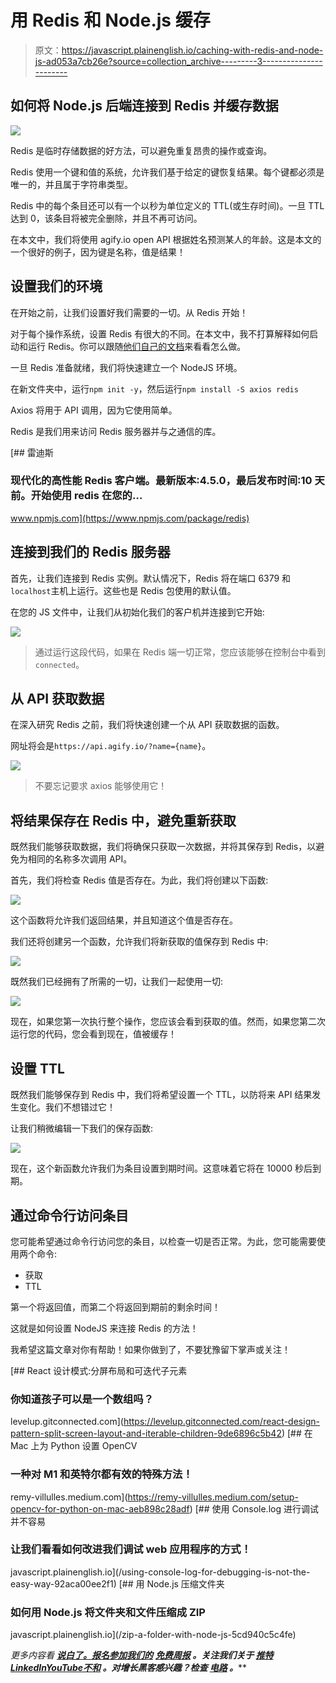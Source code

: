 # 用 Redis 和 Node.js 缓存

> 原文：<https://javascript.plainenglish.io/caching-with-redis-and-node-js-ad053a7cb26e?source=collection_archive---------3----------------------->

## 如何将 Node.js 后端连接到 Redis 并缓存数据

![](img/75a038d8d3b64db74b0e477768d57f6e.png)

Redis 是临时存储数据的好方法，可以避免重复昂贵的操作或查询。

Redis 使用一个键和值的系统，允许我们基于给定的键恢复结果。每个键都必须是唯一的，并且属于字符串类型。

Redis 中的每个条目还可以有一个以秒为单位定义的 TTL(或生存时间)。一旦 TTL 达到 0，该条目将被完全删除，并且不再可访问。

在本文中，我们将使用 agify.io open API 根据姓名预测某人的年龄。这是本文的一个很好的例子，因为键是名称，值是结果！

## 设置我们的环境

在开始之前，让我们设置好我们需要的一切。从 Redis 开始！

对于每个操作系统，设置 Redis 有很大的不同。在本文中，我不打算解释如何启动和运行 Redis。你可以跟随[他们自己的文档](https://redis.io/docs/getting-started/)来看看怎么做。

一旦 Redis 准备就绪，我们将快速建立一个 NodeJS 环境。

在新文件夹中，运行`npm init -y`，然后运行`npm install -S axios redis`

Axios 将用于 API 调用，因为它使用简单。

Redis 是我们用来访问 Redis 服务器并与之通信的库。

[](https://www.npmjs.com/package/redis) [## 雷迪斯

### 现代化的高性能 Redis 客户端。最新版本:4.5.0，最后发布时间:10 天前。开始使用 redis 在您的…

www.npmjs.com](https://www.npmjs.com/package/redis) 

## 连接到我们的 Redis 服务器

首先，让我们连接到 Redis 实例。默认情况下，Redis 将在端口 6379 和`localhost`主机上运行。这些也是 Redis 包使用的默认值。

在您的 JS 文件中，让我们从初始化我们的客户机并连接到它开始:

![](img/0abd9f1a9743986982c5ec8c6fb7391c.png)

> 通过运行这段代码，如果在 Redis 端一切正常，您应该能够在控制台中看到`connected`。

## 从 API 获取数据

在深入研究 Redis 之前，我们将快速创建一个从 API 获取数据的函数。

网址将会是`https://api.agify.io/?name={name}`。

![](img/89dd635e7dd27543dff307f042bfbf3e.png)

> 不要忘记要求 axios 能够使用它！

## 将结果保存在 Redis 中，避免重新获取

既然我们能够获取数据，我们将确保只获取一次数据，并将其保存到 Redis，以避免为相同的名称多次调用 API。

首先，我们将检查 Redis 值是否存在。为此，我们将创建以下函数:

![](img/49de2e50784b211655b530f62b94537a.png)

这个函数将允许我们返回结果，并且知道这个值是否存在。

我们还将创建另一个函数，允许我们将新获取的值保存到 Redis 中:

![](img/da9504d1f3b74c1a2bc1fc78f95dad91.png)

既然我们已经拥有了所需的一切，让我们一起使用一切:

![](img/99bfbf4040a54ab6b5936e6aaf38031f.png)

现在，如果您第一次执行整个操作，您应该会看到获取的值。然而，如果您第二次运行您的代码，您会看到现在，值被缓存！

## 设置 TTL

既然我们能够保存到 Redis 中，我们将希望设置一个 TTL，以防将来 API 结果发生变化。我们不想错过它！

让我们稍微编辑一下我们的保存函数:

![](img/f3f4fe660eab40622e96dd8aace3efcf.png)

现在，这个新函数允许我们为条目设置到期时间。这意味着它将在 10000 秒后到期。

## 通过命令行访问条目

您可能希望通过命令行访问您的条目，以检查一切是否正常。为此，您可能需要使用两个命令:

*   获取
*   TTL

第一个将返回值，而第二个将返回到期前的剩余时间！

这就是如何设置 NodeJS 来连接 Redis 的方法！

我希望这篇文章对你有帮助！如果你做到了，不要犹豫留下掌声或关注！

[](https://levelup.gitconnected.com/react-design-pattern-split-screen-layout-and-iterable-children-9de6896c5b42) [## React 设计模式:分屏布局和可迭代子元素

### 你知道孩子可以是一个数组吗？

levelup.gitconnected.com](https://levelup.gitconnected.com/react-design-pattern-split-screen-layout-and-iterable-children-9de6896c5b42) [](https://remy-villulles.medium.com/setup-opencv-for-python-on-mac-aeb898c28adf) [## 在 Mac 上为 Python 设置 OpenCV

### 一种对 M1 和英特尔都有效的特殊方法！

remy-villulles.medium.com](https://remy-villulles.medium.com/setup-opencv-for-python-on-mac-aeb898c28adf) [](/using-console-log-for-debugging-is-not-the-easy-way-92aca00ee2f1) [## 使用 Console.log 进行调试并不容易

### 让我们看看如何改进我们调试 web 应用程序的方式！

javascript.plainenglish.io](/using-console-log-for-debugging-is-not-the-easy-way-92aca00ee2f1) [](/zip-a-folder-with-node-js-5cd940c5c4fe) [## 用 Node.js 压缩文件夹

### 如何用 Node.js 将文件夹和文件压缩成 ZIP

javascript.plainenglish.io](/zip-a-folder-with-node-js-5cd940c5c4fe) 

*更多内容看* [***说白了。报名参加我们的***](https://plainenglish.io/) **[***免费周报***](http://newsletter.plainenglish.io/) *。关注我们关于* [***推特***](https://twitter.com/inPlainEngHQ)[***LinkedIn***](https://www.linkedin.com/company/inplainenglish/)*[***YouTube***](https://www.youtube.com/channel/UCtipWUghju290NWcn8jhyAw)*[***不和***](https://discord.gg/GtDtUAvyhW) *。对增长黑客感兴趣？检查* [***电路***](https://circuit.ooo/) *。*****